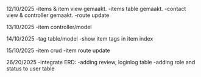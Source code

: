 12/10/2025
-items & item view gemaakt.
-items table gemaakt.
-contact view & controller gemaakt.
-route update

13/10/2025
-item controller/model

14/10/2025
-tag table/model
-show item tags in item index

15/10/2025
-item crud
-item route update

26/20/2025
-integrate ERD:
    -adding review, loginlog table
    -adding role and status to user table
